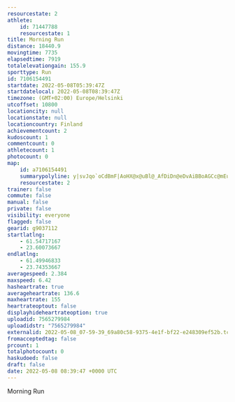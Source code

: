 ```yaml
---
resourcestate: 2
athlete:
    id: 71447788
    resourcestate: 1
title: Morning Run
distance: 18440.9
movingtime: 7735
elapsedtime: 7919
totalelevationgain: 155.9
sporttype: Run
id: 7106154491
startdate: 2022-05-08T05:39:47Z
startdatelocal: 2022-05-08T08:39:47Z
timezone: (GMT+02:00) Europe/Helsinki
utcoffset: 10800
locationcity: null
locationstate: null
locationcountry: Finland
achievementcount: 2
kudoscount: 1
commentcount: 0
athletecount: 1
photocount: 0
map:
    id: a7106154491
    summarypolyline: y|svJqo`oCdBmF|AoHX@x@uBl@_AfDiDn@eDvAiBBoAGCc@mEuAPs@s@p@cOXgB`@sApDuJbDuH\mAdCwFr@cCAm@_@iB_BmDqBmHmBwFs@aE_AkD_AoA{BaFkAmAkAgB{B{Ai@g@_@s@e@QuAyAqD_A{EG_D~@cAt@y@He@Q_EAWc@s@oD{AoBeD_DgEsFs@uBuAcBaB}DeBmCWgA_@w@_@_@|@iFAo@b@oAbAaBXyAh@iBRWEITsBDqBzAqDDqCv@qEQ^c@tC@xAGj@Sb@]~AYb@@jC[nAs@a@aBiCSq@KiANsDhA{CzAmJz@Td@cD_@|Cc@WB[MZc@jBg@nAk@vD{AfDIbAAjBXxB~AhBj@bAuAhHe@^{@vBU|C]bAgBYeBPkAM_BuAyAyAm@oA_@]Yw@gBkA_AaB{@wBgCgIi@aDVNl@e@~@eBQJ]`A[`@_AEgA_IcA_DeAwBgBeBsBgCqB_B_BmD[_AI_AF}B|@gGt@kK?}CSkCOq@EmB{@mJb@uDBoBl@sFP]Z@lCnCfAJt@z@v@|A~@dAdDrAjCjDv@BvAYbAiDdAsAd@YlCVl@d@^l@lAv@`@n@rB\X[Tu@j@mDnBgExB}A`Ae@fAEj@k@hBvA`BjBrCpAlBnAdDrCfARl@YL`@p@~@`DtBv@ZrAC~Be@fGxA\Tz@pAdAdCx@bEj@lEpAxGt@fCfDnGPt@dExEvFfHfCbCdA~A`CdAvGVjGx@|ATtB|@\U|A}BzB{D`DgG`AsEhAkGrCaJf@yA`@k@h@eBhFeItD_HxByClFkJ~CeCrCcDjBsDrBoGfD{FlEuIf@e@rAwC~B_ERAhAzAfEtGx@TdDmAj@k@ZmBd@{@BsBp@eCTQ^t@P?dByERNnAtCd@cAHCxAvBTBx@cE`AyBt@gC|AqBhE_JhCgUhAyCRcBpBkI^e@p@A`@N~AxA\aHt@}HbCg`@R{EbBsMPo@RUMEHSGy@dBoJ@}@r@sBRQ`@yGd@sApAiK`AwJNsD[oCAcA^sA^kDB_Er@gBbBwUhAsHpBqPvAmITiCrAsHfAyHbAaFxA_FtDiKxDsOdEgLx@kD@_Ah@Zx@{@`@b@Zc@M_Bh@uH@eBVyD]q@PeAg@qNc@uEsAyHv@}A`@c@f@uA|AaC\K@ZZB?aAN[o@oFIgAHcB]gCHcAGgBDaAQ{B?kDI_E
    resourcestate: 2
trainer: false
commute: false
manual: false
private: false
visibility: everyone
flagged: false
gearid: g9037112
startlatlng:
    - 61.54717167
    - 23.60073667
endlatlng:
    - 61.49946833
    - 23.74353667
averagespeed: 2.384
maxspeed: 6.42
hasheartrate: true
averageheartrate: 136.6
maxheartrate: 155
heartrateoptout: false
displayhideheartrateoption: true
uploadid: 7565279984
uploadidstr: "7565279984"
externalid: 2022-05-08_07-59-39_69a80c58-9375-4e1f-bf22-e248309ef52b.tcx
fromacceptedtag: false
prcount: 1
totalphotocount: 0
haskudoed: false
draft: false
date: 2022-05-08 08:39:47 +0000 UTC
---
```

Morning Run